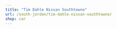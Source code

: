```yaml
---
title: "Tim Dahle Nissan Southtowne"
url: /south-jordan/tim-dahle-nissan-southtowne/
shop: car
---
```

